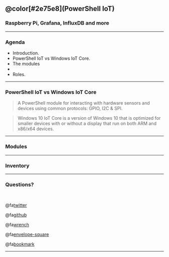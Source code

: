 ## @color[#2e75e8](PowerShell IoT)
### Raspberry Pi, Grafana, InfluxDB and more

---

### Agenda

- Introduction.
- PowerShell IoT vs Windows IoT Core.
- The modules
-
- Roles.

---

### PowerShell IoT vs Windows IoT Core

> A PowerShell module for interacting with hardware sensors and devices using common protocols: GPIO, I2C & SPI.

> Windows 10 IoT Core is a version of Windows 10 that is optimized for smaller devices with or without a display that run on both ARM and x86/x64 devices.

---

### Modules

---

### Inventory


---

### Questions?

<br>

@fa[twitter](joeypiccola)

@fa[github](joeypiccola)

@fa[wrench](forge.puppet.com/jpi)

@fa[envelope-square](joey@joeypiccola.com)

@fa[bookmark](www.joeypiccola.com)

---